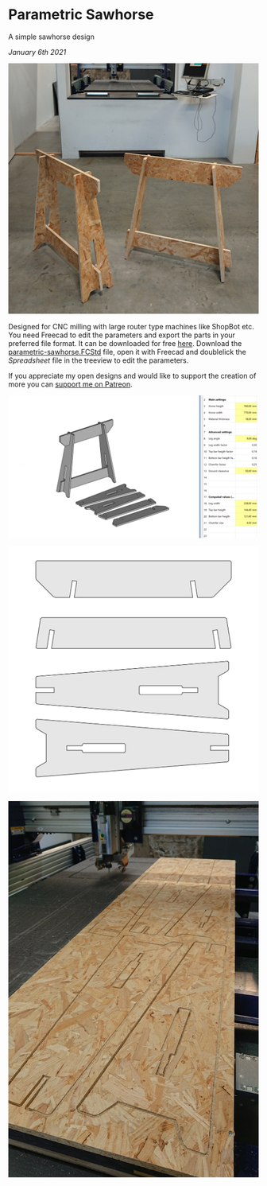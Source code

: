 # Parametric Sawhorse
A simple sawhorse design

*January 6th 2021*

![](https://github.com/JensDyvik/parametric-sawhorse/blob/main/img/osb-cnc-sawhorse.JPG)

Designed for CNC milling with large router type machines like ShopBot etc. You need Freecad to edit the parameters and export the parts in your preferred file format. It can be downloaded for free [here](https://www.freecadweb.org/). Download the [parametric-sawhorse.FCStd](https://github.com/JensDyvik/parametric-sawhorse/blob/main/parametric-sawhorse.FCStd) file, open it with Freecad and doublelick the *Spreadsheet* file in the treeview to edit the parameters.

If you appreciate my open designs and would like to support the creation of more you can [support me on Patreon](https://www.patreon.com/jensdyvik).

![](https://github.com/JensDyvik/parametric-sawhorse/blob/main/img/parametric-saw-horse-with-spreadsheet-settings.PNG)

![](https://github.com/JensDyvik/parametric-sawhorse/blob/main/img/parts.PNG)

![](https://github.com/JensDyvik/parametric-sawhorse/blob/main/img/osb-cnc-sawhorse-cutsheet.JPG)
